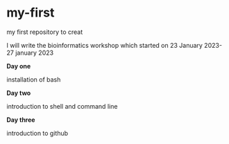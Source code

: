 #  my-first

my first repository to creat

I will write the bioinformatics workshop which started on 23 January 2023-27 january 2023

**Day one**

installation of bash

**Day two**

introduction to shell and command line

**Day three**

introduction to github

